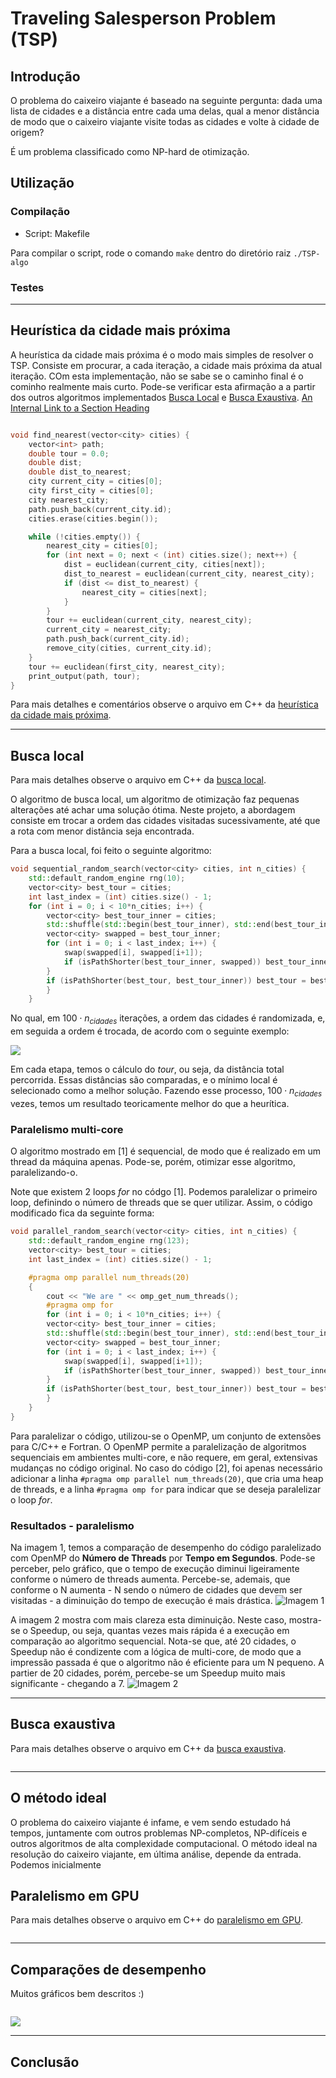 # Traveling Salesperson Problem (TSP)

## Introdução
O problema do caixeiro viajante é baseado na seguinte pergunta: dada uma lista de cidades e a distância entre cada uma delas, qual a menor distância de modo que o caixeiro viajante visite todas as cidades e volte à cidade de origem?

É um problema classificado como NP-hard de otimização.

## Utilização

### Compilação

- Script: Makefile

Para compilar o script, rode o comando `make` dentro do diretório raiz `./TSP-algo`

### Testes

___

## Heurística da cidade mais próxima
A heurística da cidade mais próxima é o modo mais simples de resolver o TSP. Consiste em procurar, a cada iteração, a cidade mais próxima da atual iteração. COm esta implementação, não se sabe se o caminho final é o cominho realmente mais curto. Pode-se verificar esta afirmação a a partir dos outros algoritmos implementados [Busca Local](##Busca-local) e [Busca Exaustiva](##Busca-exaustiva).
[An Internal Link to a Section Heading](/guides/content/editing-an-existing-page#modifying-front-matter)



```c++

void find_nearest(vector<city> cities) {
    vector<int> path;
    double tour = 0.0;
    double dist;
    double dist_to_nearest;
    city current_city = cities[0];
    city first_city = cities[0];
    city nearest_city;
    path.push_back(current_city.id);
    cities.erase(cities.begin());

    while (!cities.empty()) {
        nearest_city = cities[0];
        for (int next = 0; next < (int) cities.size(); next++) {            
            dist = euclidean(current_city, cities[next]);
            dist_to_nearest = euclidean(current_city, nearest_city);
            if (dist <= dist_to_nearest) {
                nearest_city = cities[next];
            } 
        }
        tour += euclidean(current_city, nearest_city);
        current_city = nearest_city;
        path.push_back(current_city.id);
        remove_city(cities, current_city.id);
    }
    tour += euclidean(first_city, nearest_city);
    print_output(path, tour);
}
```
Para mais detalhes e comentários observe o arquivo em C++ da [heurística da cidade mais próxima](heuristico/main.cpp).
___

## Busca local
Para mais detalhes observe o arquivo em C++ da [busca local](heuristico/main.cpp).

O algoritmo de busca local, um algoritmo de otimização faz pequenas alterações até achar uma solução ótima. Neste projeto, a abordagem consiste em trocar a ordem das cidades visitadas sucessivamente, até que a rota com menor distância seja encontrada.

Para a busca local, foi feito o seguinte algoritmo:
```c++
void sequential_random_search(vector<city> cities, int n_cities) {
    std::default_random_engine rng(10);
    vector<city> best_tour = cities;
    int last_index = (int) cities.size() - 1;
    for (int i = 0; i < 10*n_cities; i++) {
        vector<city> best_tour_inner = cities;
        std::shuffle(std::begin(best_tour_inner), std::end(best_tour_inner), rng);
        vector<city> swapped = best_tour_inner;
        for (int i = 0; i < last_index; i++) {     
            swap(swapped[i], swapped[i+1]);
            if (isPathShorter(best_tour_inner, swapped)) best_tour_inner = swapped;
        }
        if (isPathShorter(best_tour, best_tour_inner)) best_tour = best_tour_inner;
        }
    }
```

No qual, em $100 \cdot n_{cidades}$ iterações, a ordem das cidades é randomizada, e, em seguida a ordem é trocada, de acordo com o seguinte exemplo:

![](troca_busca_lcoal.png)

Em cada etapa, temos o cálculo do *tour*, ou seja, da distância total percorrida. Essas distâncias são comparadas, e o mínimo local é selecionado como a melhor solução. Fazendo esse processo, $100 \cdot n_{cidades}$ vezes, temos um resultado teoricamente melhor do que a heurítica.

### Paralelismo multi-core

O algoritmo mostrado em [1] é sequencial, de modo que é realizado em um thread da máquina apenas. Pode-se, porém, otimizar esse algoritmo, paralelizando-o.

Note que existem 2 loops *for* no códgo [1]. Podemos paralelizar o primeiro loop, definindo o número de threads que se quer utilizar. Assim, o código modificado fica da seguinte forma:

```c++
void parallel_random_search(vector<city> cities, int n_cities) {
    std::default_random_engine rng(123);
    vector<city> best_tour = cities;
    int last_index = (int) cities.size() - 1;

    #pragma omp parallel num_threads(20)
    {   
        cout << "We are " << omp_get_num_threads();
        #pragma omp for
        for (int i = 0; i < 10*n_cities; i++) {
        vector<city> best_tour_inner = cities;
        std::shuffle(std::begin(best_tour_inner), std::end(best_tour_inner), rng);
        vector<city> swapped = best_tour_inner;
        for (int i = 0; i < last_index; i++) {     
            swap(swapped[i], swapped[i+1]);
            if (isPathShorter(best_tour_inner, swapped)) best_tour_inner = swapped;
        }
        if (isPathShorter(best_tour, best_tour_inner)) best_tour = best_tour_inner;
        }
    }
}
```

Para paralelizar o código, utilizou-se o OpenMP, um conjunto de extensões para C/C++ e Fortran. O OpenMP permite a paralelização de algoritmos sequenciais em ambientes multi-core, e não requere, em geral, extensivas mudanças no código original. No caso do código [2], foi apenas necessário adicionar a linha `#pragma omp parallel num_threads(20)`, que cria uma heap de threads, e a linha `#pragma omp for` para indicar que se deseja paralelizar o loop *for*.

### Resultados - paralelismo
Na imagem 1, temos a comparação de desempenho do código paralelizado com OpenMP do **Número de Threads** por **Tempo em Segundos**. Pode-se perceber, pelo gráfico, que o tempo de execução diminui ligeiramente conforme o número de threads aumenta. Percebe-se, ademais, que conforme o N aumenta - N sendo o número de cidades que devem ser visitadas - a diminuição do tempo de execução é mais drástica. 
![Imagem 1](comparison_threads.png)

A imagem 2 mostra com mais clareza esta diminuição. Neste caso, mostra-se o Speedup, ou seja, quantas vezes mais rápida é a execução em comparação ao algoritmo sequencial. Nota-se que, até 20 cidades, o Speedup não é condizente com a lógica de multi-core, de modo que a impressão passada é que o algoritmo não é eficiente para um N pequeno. A partier de 20 cidades, porém, percebe-se um Speedup muito mais significante - chegando a 7.
![Imagem 2](comparison_speedup.png)


___

## Busca exaustiva
Para mais detalhes observe o arquivo em C++ da [busca exaustiva](heuristico/main.cpp).

```c++

```
___

## O método ideal
O problema do caixeiro viajante é infame, e vem sendo estudado há tempos, juntamente com outros problemas NP-completos, NP-difíceis e outros algoritmos de alta complexidade computacional. O método ideal na resolução do caixeiro viajante, em última análise, depende da entrada. Podemos inicialmente  

## Paralelismo em GPU
Para mais detalhes observe o arquivo em C++ do [paralelismo em GPU](heuristico/main.cpp).

```c++

```
___

## Comparações de desempenho
Muitos gráficos bem descritos :)
```c++

```

![](img/comp.png)

___

## Conclusão

<!-- 
$w(n) = \alpha - \beta\cos\frac{2\pi n}{N-1}$, where $\alpha=0.54$ and $\beta=0.46$ -->
